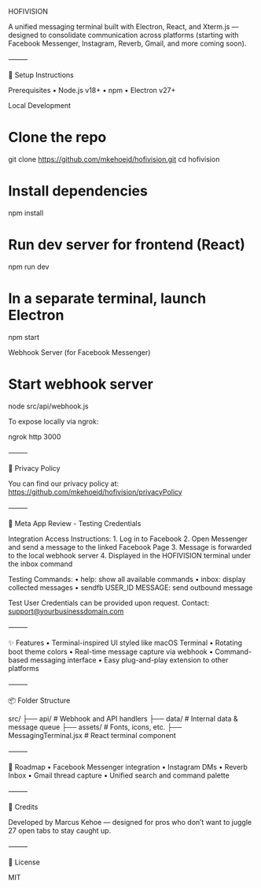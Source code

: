 HOFIVISION

A unified messaging terminal built with Electron, React, and Xterm.js — designed to consolidate communication across platforms (starting with Facebook Messenger, Instagram, Reverb, Gmail, and more coming soon).

 

⸻

🔧 Setup Instructions

Prerequisites
	•	Node.js v18+
	•	npm
	•	Electron v27+

Local Development

# Clone the repo
git clone https://github.com/mkehoejd/hofivision.git
cd hofivision

# Install dependencies
npm install

# Run dev server for frontend (React)
npm run dev

# In a separate terminal, launch Electron
npm start

Webhook Server (for Facebook Messenger)

# Start webhook server
node src/api/webhook.js

To expose locally via ngrok:

ngrok http 3000


⸻

🔐 Privacy Policy

You can find our privacy policy at:
https://github.com/mkehoejd/hofivision/privacyPolicy

⸻

🧪 Meta App Review - Testing Credentials

Integration Access Instructions:
	1.	Log in to Facebook
	2.	Open Messenger and send a message to the linked Facebook Page
	3.	Message is forwarded to the local webhook server
	4.	Displayed in the HOFIVISION terminal under the inbox command

Testing Commands:
	•	help: show all available commands
	•	inbox: display collected messages
	•	sendfb USER_ID MESSAGE: send outbound message

Test User Credentials can be provided upon request. Contact: support@yourbusinessdomain.com

⸻

✨ Features
	•	Terminal-inspired UI styled like macOS Terminal
	•	Rotating boot theme colors
	•	Real-time message capture via webhook
	•	Command-based messaging interface
	•	Easy plug-and-play extension to other platforms

⸻

📦 Folder Structure

src/
├── api/              # Webhook and API handlers
├── data/             # Internal data & message queue
├── assets/           # Fonts, icons, etc.
├── MessagingTerminal.jsx # React terminal component


⸻

🚀 Roadmap
	•	Facebook Messenger integration
	•	Instagram DMs
	•	Reverb Inbox
	•	Gmail thread capture
	•	Unified search and command palette

⸻

🧠 Credits

Developed by Marcus Kehoe — designed for pros who don’t want to juggle 27 open tabs to stay caught up.

⸻

📜 License

MIT
